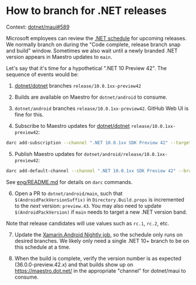 # How to branch for .NET releases

Context: [dotnet/maui#589][0]

Microsoft employees can review the [.NET schedule][4] for upcoming
releases. We normally branch on during the "Code complete, release
branch snap and build" window. Sometimes we also wait until a newly
branded .NET version appears in Maestro updates to `main`.

Let's say that it's time for a hypothetical ".NET 10 Preview 42". The
sequence of events would be:

1. [dotnet/dotnet][1] branches `release/10.0.1xx-preview42`

2. Builds are available on Maestro for `dotnet/android` to consume.

3. `dotnet/android` branches `release/10.0.1xx-preview42`. GitHub Web
   UI is fine for this.

4. Subscribe to Maestro updates for [dotnet/dotnet][1] `release/10.0.1xx-preview42`:

```bash
darc add-subscription --channel ".NET 10.0.1xx SDK Preview 42" --target-branch "release/10.0.1xx-preview42" --source-repo https://github.com/dotnet/dotnet --target-repo https://github.com/dotnet/android
```

5. Publish Maestro updates for `dotnet/android/release/10.0.1xx-preview42`:

```bash
darc add-default-channel --channel ".NET 10.0.1xx SDK Preview 42" --branch "release/10.0.1xx-preview42" --repo https://github.com/dotnet/android
```

See [eng/README.md][2] for details on `darc` commands.

6. Open a PR to `dotnet/android/main`, such that
   `$(AndroidPackVersionSuffix)` in `Directory.Build.props` is
   incremented to the *next* version: `preview.43`. You may also need
   to update `$(AndroidPackVersion)` if `main` needs to target a new
   .NET version band.

Note that release candidates will use values such as `rc.1`, `rc.2`, etc.

7. Update the [Xamarin.Android Nightly job][3], so the schedule only
   runs on desired branches. We likely only need a single .NET 10+
   branch to be on this schedule at a time.

8. When the build is complete, verify the version number is as
   expected (36.0.0-preview.42.x) and that builds show up on
   https://maestro.dot.net/ in the appropriate "channel" for
   dotnet/maui to consume.

[0]: https://github.com/dotnet/maui/issues/598
[1]: https://github.com/dotnet/dotnet
[2]: ../../eng/README.md
[3]: https://devdiv.visualstudio.com/DevDiv/_apps/hub/ms.vss-ciworkflow.build-ci-hub?_a=edit-build-definition&id=14072&view=Tab_Triggers
[4]: https://aka.ms/net10-schedule
